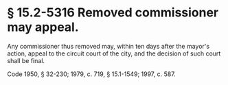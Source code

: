 # § 15.2-5316 Removed commissioner may appeal.

<p>Any commissioner thus removed may, within ten days after the mayor's action, appeal to the circuit court of the city, and the decision of such court shall be final.</p><p>Code 1950, § 32-230; 1979, c. 719, § 15.1-1549; 1997, c. 587.</p>